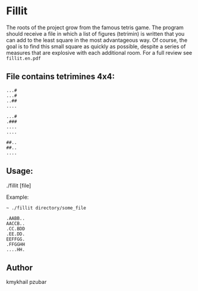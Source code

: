 # Fillit

The roots of the project grow from the famous tetris game.
The program should receive a file in which a list of figures (tetrimin) is written that you can add to the least square in the most advantageous way. Of course, the goal is to find this small square as quickly as possible, despite a series of measures that are explosive with each additional room.
For a full review see `fillit.en.pdf`

## File contains tetrimines 4x4:
```
...#
...#
..##
....

...#
.###
....
....

##..
##..
....
```
## Usage:

./fillit [file]

Example:
```
~ ./fillit directory/some_file

.AABB..
AACCB..
.CC.BDD
.EE.DD.
EEFFGG.
.FFGGHH
....HH.
```
## Author

kmykhail
pzubar
